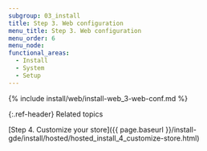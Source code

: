 ```yaml
---
subgroup: 03_install
title: Step 3. Web configuration
menu_title: Step 3. Web configuration
menu_order: 6
menu_node:
functional_areas:
  - Install
  - System
  - Setup
---
```


{% include install/web/install-web_3-web-conf.md %}

{:.ref-header}
Related topics

[Step 4. Customize your store]({{ page.baseurl }}/install-gde/install/hosted/hosted_install_4_customize-store.html)
